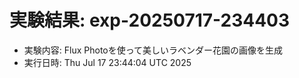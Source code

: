 # 実験結果: exp-20250717-234403
- 実験内容: Flux Photoを使って美しいラベンダー花園の画像を生成
- 実行日時: Thu Jul 17 23:44:04 UTC 2025
